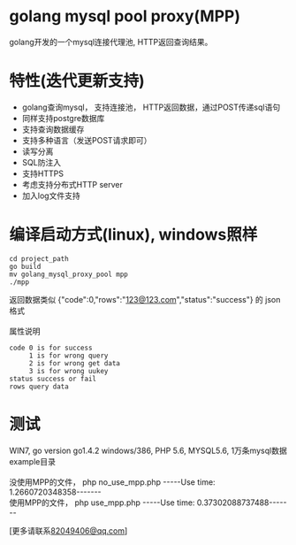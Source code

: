 
golang mysql pool proxy(MPP)
=======
golang开发的一个mysql连接代理池, HTTP返回查询结果。


特性(迭代更新支持)
======
* golang查询mysql， 支持连接池， HTTP返回数据，通过POST传递sql语句 
* 同样支持postgre数据库 
* 支持查询数据缓存 
* 支持多种语言（发送POST请求即可） 
* 读写分离 
* SQL防注入 
* 支持HTTPS 
* 考虑支持分布式HTTP server
* 加入log文件支持 
 
编译启动方式(linux), windows照样
=====
```cd project_path  ```<br />
``` go build  ```<br />
```mv golang_mysql_proxy_pool mpp ```<br />
```./mpp ```

返回数据类似
{"code":0,"rows":"123@123.com","status":"success"} 的 json 格式<br />
<br />
属性说明<br />
```
code 0 is for success
     1 is for wrong query
     2 is for wrong get data
     3 is for wrong uukey 
status success or fail
rows query data
```


测试
=======
WIN7, go version go1.4.2 windows/386, PHP 5.6, MYSQL5.6, 1万条mysql数据
example目录<br /><br />
没使用MPP的文件，  php no_use_mpp.php  -----Use time: 1.2660720348358-------<br />
使用MPP的文件，  php use_mpp.php   -----Use time: 0.37302088737488-------


[更多请联系<82049406@qq.com>]









